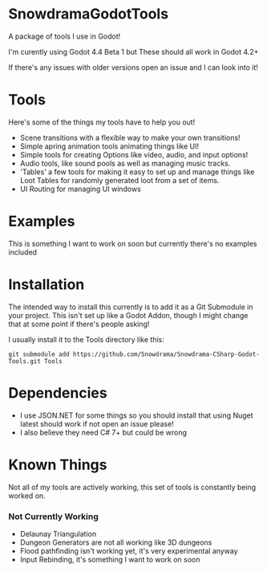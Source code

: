 # SnowdramaGodotTools
A package of tools I use in Godot! 

I'm curently using Godot 4.4 Beta 1 but These should all work in Godot 4.2+

If there's any issues with older versions open an issue and I can look into it!

# Tools
Here's some of the things my tools have to help you out!
* Scene transitions with a flexible way to make your own transitions!
* Simple apring animation tools animating things like UI!
* Simple tools for creating Options like video, audio, and input options!
* Audio tools, like sound pools as well as managing music tracks.
* 'Tables' a few tools for making it easy to set up and manage things like Loot Tables for randomly generated loot from a set of items.
* UI Routing for managing UI windows

# Examples

This is something I want to work on soon but currently there's no examples included

# Installation
The intended way to install this currently is to add it as a Git Submodule in your project. This isn't set up like a Godot Addon, though I might change that at some point if there's people asking!

I usually install it to the Tools directory like this: 
```
git submodule add https://github.com/Snowdrama/Snowdrama-CSharp-Godot-Tools.git Tools
```

# Dependencies
* I use JSON.NET for some things so you should install that using Nuget latest should work if not open an issue please!
* I also believe they need C# 7+ but could be wrong

# Known Things
Not all of my tools are actively working, this set of tools is constantly being worked on.
### Not Currently Working
* Delaunay Triangulation
* Dungeon Generators are not all working like 3D dungeons
* Flood pathfinding isn't working yet, it's very experimental anyway
* Input Rebinding, it's something I want to work on soon
